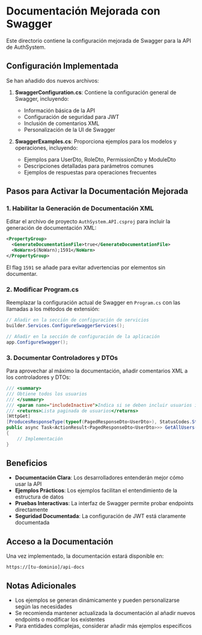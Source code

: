 # Documentación Mejorada con Swagger

Este directorio contiene la configuración mejorada de Swagger para la API de AuthSystem.

## Configuración Implementada

Se han añadido dos nuevos archivos:

1. **SwaggerConfiguration.cs**: Contiene la configuración general de Swagger, incluyendo:
   - Información básica de la API
   - Configuración de seguridad para JWT
   - Inclusión de comentarios XML
   - Personalización de la UI de Swagger

2. **SwaggerExamples.cs**: Proporciona ejemplos para los modelos y operaciones, incluyendo:
   - Ejemplos para UserDto, RoleDto, PermissionDto y ModuleDto
   - Descripciones detalladas para parámetros comunes
   - Ejemplos de respuestas para operaciones frecuentes

## Pasos para Activar la Documentación Mejorada

### 1. Habilitar la Generación de Documentación XML

Editar el archivo de proyecto `AuthSystem.API.csproj` para incluir la generación de documentación XML:

```xml
<PropertyGroup>
  <GenerateDocumentationFile>true</GenerateDocumentationFile>
  <NoWarn>$(NoWarn);1591</NoWarn>
</PropertyGroup>
```

El flag `1591` se añade para evitar advertencias por elementos sin documentar.

### 2. Modificar Program.cs

Reemplazar la configuración actual de Swagger en `Program.cs` con las llamadas a los métodos de extensión:

```csharp
// Añadir en la sección de configuración de servicios
builder.Services.ConfigureSwaggerServices();

// Añadir en la sección de configuración de la aplicación
app.ConfigureSwagger();
```

### 3. Documentar Controladores y DTOs

Para aprovechar al máximo la documentación, añadir comentarios XML a los controladores y DTOs:

```csharp
/// <summary>
/// Obtiene todos los usuarios
/// </summary>
/// <param name="includeInactive">Indica si se deben incluir usuarios inactivos</param>
/// <returns>Lista paginada de usuarios</returns>
[HttpGet]
[ProducesResponseType(typeof(PagedResponseDto<UserDto>), StatusCodes.Status200OK)]
public async Task<ActionResult<PagedResponseDto<UserDto>>> GetAllUsers([FromQuery] bool includeInactive = false)
{
    // Implementación
}
```

## Beneficios

- **Documentación Clara**: Los desarrolladores entenderán mejor cómo usar la API
- **Ejemplos Prácticos**: Los ejemplos facilitan el entendimiento de la estructura de datos
- **Pruebas Interactivas**: La interfaz de Swagger permite probar endpoints directamente
- **Seguridad Documentada**: La configuración de JWT está claramente documentada

## Acceso a la Documentación

Una vez implementado, la documentación estará disponible en:

```
https://[tu-dominio]/api-docs
```

## Notas Adicionales

- Los ejemplos se generan dinámicamente y pueden personalizarse según las necesidades
- Se recomienda mantener actualizada la documentación al añadir nuevos endpoints o modificar los existentes
- Para entidades complejas, considerar añadir más ejemplos específicos
